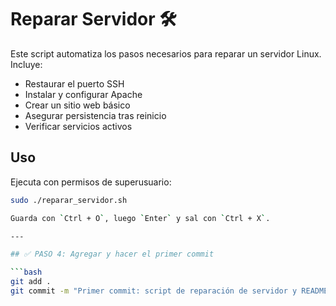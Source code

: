 # Reparar Servidor 🛠️

Este script automatiza los pasos necesarios para reparar un servidor Linux. Incluye:

- Restaurar el puerto SSH
- Instalar y configurar Apache
- Crear un sitio web básico
- Asegurar persistencia tras reinicio
- Verificar servicios activos

## Uso

Ejecuta con permisos de superusuario:

```bash
sudo ./reparar_servidor.sh

Guarda con `Ctrl + O`, luego `Enter` y sal con `Ctrl + X`.

---

## ✅ PASO 4: Agregar y hacer el primer commit

```bash
git add .
git commit -m "Primer commit: script de reparación de servidor y README"
